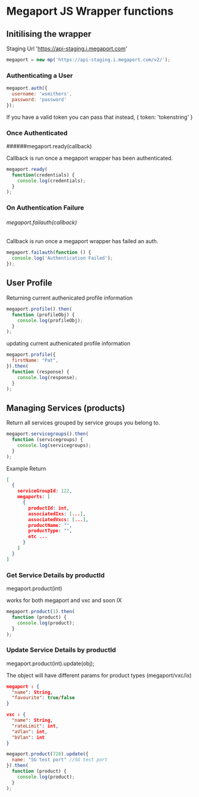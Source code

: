 # Megaport JS Wrapper functions

## Initilising the wrapper

Staging Url 'https://api-staging.i.megaport.com'

```javascript
megaport = new mp('https://api-staging.i.megaport.com/v2/');
```

### Authenticating a User
```javascript
megaport.auth({
  username: 'wsmithers',
  password: 'password'
});

```
If you have a valid token you can pass that instead, { token: 'tokenstring' }

### Once Authenticated

######megaport.ready(callback)

Callback is run once a megaport wrapper has been authenticated.

```javascript
megaport.ready(
  function(credentials) {
    console.log(credentials);
  }
);
```

### On Authentication Failure

###### megaport.failauth(callback)

Callback is run once a megaport wrapper has failed an auth.

```javascript
megaport.failauth(function () {
  console.log('Authentication Failed');
});
```

## User Profile

Returning current authenicated profile information

```javascript
megaport.profile().then(
  function (profileObj) {
    console.log(profileObj);
  }
);
```
updating current authenicated profile information

```javascript
megaport.profile({
  firstName: "Pat",
}).then(
  function (response) {
    console.log(response);
  }
);
```


## Managing Services (products)

Return all services grouped by service groups you belong to.

```javascript
megaport.servicegroups().then(
  function (servicegroups) {
    console.log(servicegroups);
  }
);
```

Example Return

```json
[
  {
    serviceGroupId: 122,
    megaports: [
      {
        productId: int,
        associatedIxs: [...],
        associatedVxcs: [...],
        productName: "",
        productType: "",
        etc ...
      }
    ]
  }
]
```

### Get Service Details by productId

megaport.product(int)

works for both megaport and vxc and soon IX

```javascript
megaport.product(1).then(
  function (product) {
    console.log(product);
  }
);
```

### Update Service Details by productId

megaport.product(int).update(obj);

The object will have different params for product types (megaport/vxc/ix)

```json
megaport : {
  "name": String,
  "favourite": true/false
}
```

```json
vxc : {
  "name": String,
  "rateLimit": int,
  "aVlan": int,
  "bVlan": int
}
```

```javascript
megaport.product(728).update({
  name: "SG test port" //SG test port
}).then(
  function (product) {
    console.log(product);
  }
);
```
